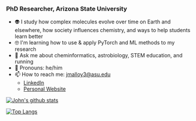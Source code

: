 ### PhD Researcher, Arizona State University

- 👽 I study how complex molecules evolve over time on Earth and elsewhere, how society influences chemistry, and ways to help students learn better 
- 🤓 I'm learning how to use & apply PyTorch and ML methods to my research
- 💬 Ask me about cheminformatics, astrobiology, STEM education, and running
- :blue_heart: Pronouns: he/him
- 📫 How to reach me: jmalloy3@asu.edu
  - [LinkedIn](https://www.linkedin.com/in/john-malloy-a72a519a/)
  - [Personal Website](https://john-malloy.jimdosite.com/)
 
[![John's github stats](https://github-readme-stats.vercel.app/api?username=jfmalloy1&count_private=true&show_icons=true&theme=radical&hide_rank=false)](https://github.com/anuraghazra/github-readme-stats)

[![Top Langs](https://github-readme-stats.vercel.app/api/top-langs/?username=jfmalloy1&hide=jupyter%20notebook)](https://github.com/anuraghazra/github-readme-stats)
